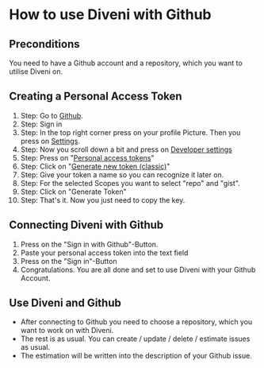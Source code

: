 # How to use Diveni with Github



## Preconditions

You need to have a Github account and a repository, which you want to utilise Diveni on.

## Creating a Personal Access Token

1. Step: Go to [Github](https://github.com/).
2. Step: Sign in
3. Step: In the top right corner press on your profile Picture. Then you press on [Settings](https://github.com/settings/profile).
4. Step: Now you scroll down a bit and press on [Developer settings](https://github.com/settings/apps)
5. Step: Press on "[Personal access tokens](https://github.com/settings/tokens)"
6. Step: Click on "[Generate new token (classic)](https://github.com/settings/tokens/new)"
7. Step: Give your token a name so you can recognize it later on.
8. Step: For the selected Scopes you want to select "repo" and "gist".
9. Step: Click on "Generate Token"
10. Step: That's it. Now you just need to copy the key.

## Connecting Diveni with Github

1. Press on the "Sign in with Github"-Button.
2. Paste your personal access token into the text field
3. Press on the "Sign in"-Button
4. Congratulations. You are all done and set to use Diveni with your Github Account.

## Use Diveni and Github

- After connecting to Github you need to choose a repository, which you want to work on with Diveni.
- The rest is as usual. You can create / update / delete / estimate issues as usual.
- The estimation will be written into the description of your Github issue.
